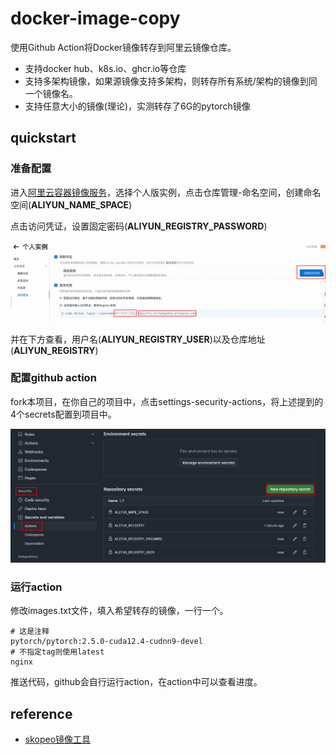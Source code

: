 # docker-image-copy
使用Github Action将Docker镜像转存到阿里云镜像仓库。

* 支持docker hub、k8s.io、ghcr.io等仓库
* 支持多架构镜像，如果源镜像支持多架构，则转存所有系统/架构的镜像到同一个镜像名。
* 支持任意大小的镜像(理论)，实测转存了6G的pytorch镜像

## quickstart

### 准备配置

进入[阿里云容器镜像服务](https://cr.console.aliyun.com/)，选择个人版实例，点击仓库管理-命名空间，创建命名空间(**ALIYUN_NAME_SPACE**)

点击访问凭证，设置固定密码(**ALIYUN_REGISTRY_PASSWORD**)

![image-20241020151055734](assets/image-20241020151055734.png)

并在下方查看，用户名(**ALIYUN_REGISTRY_USER**)以及仓库地址(**ALIYUN_REGISTRY**)

### 配置github action

fork本项目，在你自己的项目中，点击settings-security-actions，将上述提到的4个secrets配置到项目中。

![image-20241020151642964](assets/image-20241020151642964.png)

### 运行action

修改images.txt文件，填入希望转存的镜像，一行一个。

```
# 这是注释
pytorch/pytorch:2.5.0-cuda12.4-cudnn9-devel
# 不指定tag则使用latest
nginx
```

推送代码，github会自行运行action，在action中可以查看进度。

## reference

* [skopeo镜像工具](https://github.com/containers/skopeo)
